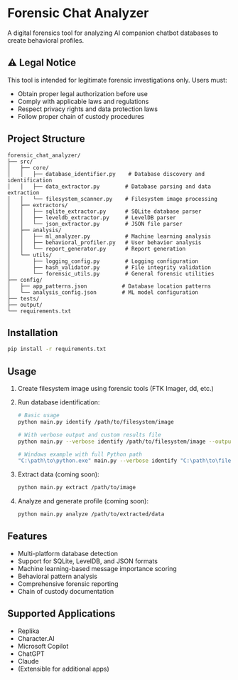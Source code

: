 # Forensic Chat Analyzer

A digital forensics tool for analyzing AI companion chatbot databases to create behavioral profiles.

## ⚠️ Legal Notice

This tool is intended for legitimate forensic investigations only. Users must:
- Obtain proper legal authorization before use
- Comply with applicable laws and regulations
- Respect privacy rights and data protection laws
- Follow proper chain of custody procedures

## Project Structure

```
forensic_chat_analyzer/
├── src/
│   ├── core/
│   │   ├── database_identifier.py    # Database discovery and identification
│   │   ├── data_extractor.py        # Database parsing and data extraction
│   │   └── filesystem_scanner.py    # Filesystem image processing
│   ├── extractors/
│   │   ├── sqlite_extractor.py      # SQLite database parser
│   │   ├── leveldb_extractor.py     # LevelDB parser
│   │   └── json_extractor.py        # JSON file parser
│   ├── analysis/
│   │   ├── ml_analyzer.py           # Machine learning analysis
│   │   ├── behavioral_profiler.py   # User behavior analysis
│   │   └── report_generator.py      # Report generation
│   └── utils/
│       ├── logging_config.py        # Logging configuration
│       ├── hash_validator.py        # File integrity validation
│       └── forensic_utils.py        # General forensic utilities
├── config/
│   ├── app_patterns.json           # Database location patterns
│   └── analysis_config.json        # ML model configuration
├── tests/
├── output/
└── requirements.txt
```

## Installation

```bash
pip install -r requirements.txt
```

## Usage

1. Create filesystem image using forensic tools (FTK Imager, dd, etc.)

2. Run database identification:
   ```bash
   # Basic usage
   python main.py identify /path/to/filesystem/image
   
   # With verbose output and custom results file
   python main.py --verbose identify /path/to/filesystem/image --output results/scan_results.json
   
   # Windows example with full Python path
   "C:\path\to\python.exe" main.py --verbose identify "C:\path\to\filesystem\image" --output "output/test_results.json"
   ```

3. Extract data (coming soon):
   ```bash
   python main.py extract /path/to/image
   ```

4. Analyze and generate profile (coming soon):
   ```bash
   python main.py analyze /path/to/extracted/data
   ```

## Features

- Multi-platform database detection
- Support for SQLite, LevelDB, and JSON formats
- Machine learning-based message importance scoring
- Behavioral pattern analysis
- Comprehensive forensic reporting
- Chain of custody documentation

## Supported Applications

- Replika
- Character.AI
- Microsoft Copilot
- ChatGPT
- Claude
- (Extensible for additional apps)

